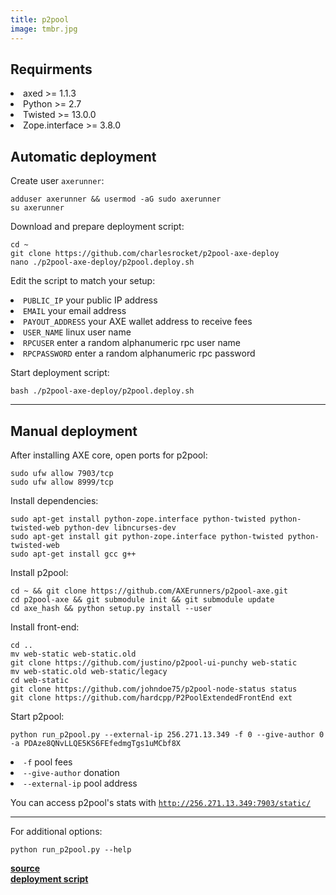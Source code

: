 ```yaml
---
title: p2pool
image: tmbr.jpg
---
```

<h2 class="major">Requirments</h2>
<li>axed >= 1.1.3</li>
<li>Python >= 2.7</li>
<li>Twisted >= 13.0.0</li>
<li>Zope.interface >= 3.8.0</li>

<h2 class="major">Automatic deployment</h2>

Create user <code>axerunner</code>:
<pre><code>adduser axerunner && usermod -aG sudo axerunner
su axerunner</pre></code>

Download and prepare deployment script:
<pre><code>cd ~
git clone https://github.com/charlesrocket/p2pool-axe-deploy
nano ./p2pool-axe-deploy/p2pool.deploy.sh</pre></code>

Edit the script to match your setup:
<li><code>PUBLIC_IP</code> your public IP address</li>
<li><code>EMAIL</code> your email address</li>
<li><code>PAYOUT_ADDRESS</code> your AXE wallet address to receive fees</li>
<li><code>USER_NAME</code> linux user name</li>
<li><code>RPCUSER</code> enter a random alphanumeric rpc user name</li>
<li><code>RPCPASSWORD</code> enter a random alphanumeric rpc password</li>

Start deployment script:
<pre><code>bash ./p2pool-axe-deploy/p2pool.deploy.sh</pre></code>
<hr class="hr-line">
<h2 class="major">Manual deployment</h2>
After installing AXE core, open ports for p2pool:
<pre><code>sudo ufw allow 7903/tcp
sudo ufw allow 8999/tcp</pre></code>

Install dependencies:

<pre><code>sudo apt-get install python-zope.interface python-twisted python-twisted-web python-dev libncurses-dev
sudo apt-get install git python-zope.interface python-twisted python-twisted-web
sudo apt-get install gcc g++</pre></code>
Install p2pool:
<pre><code>cd ~ && git clone https://github.com/AXErunners/p2pool-axe.git
cd p2pool-axe && git submodule init && git submodule update
cd axe_hash && python setup.py install --user</pre></code>
Install front-end:
<pre><code>cd ..
mv web-static web-static.old
git clone https://github.com/justino/p2pool-ui-punchy web-static
mv web-static.old web-static/legacy
cd web-static
git clone https://github.com/johndoe75/p2pool-node-status status
git clone https://github.com/hardcpp/P2PoolExtendedFrontEnd ext</pre></code>
Start p2pool:
<pre><code>python run_p2pool.py --external-ip 256.271.13.349 -f 0 --give-author 0 -a PDAze8QNvLLQE5KS6FEfedmgTgs1uMCbf8X</pre></code>
<li><code>-f</code> pool fees</li>
<li><code>--give-author</code> donation</li>
<li><code>--external-ip</code> pool address</li>

You can access p2pool's stats with <code>http://256.271.13.349:7903/static/</code>
<hr class="hr-line">
For additional options:
<pre><code>python run_p2pool.py --help</pre></code>
<a href="https://github.com/AXErunners/p2pool-axe"><b>source</b></a> <br />
<a href="https://github.com/AXErunners/p2pool-axe-deploy"><b>deployment script</b></a><br />
